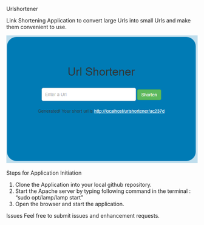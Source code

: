 
Urlshortener

Link Shortening Application to convert large Urls into small Urls and make them convenient to use.

![alt tag](https://github.com/ranjansingh119/urlshortener/blob/master/url_application.png)

Steps for Application Initiation

1. Clone the Application into your local github repository.
2. Start the Apache server by typing following command in the terminal :
“sudo  opt/lamp/lamp start”
3. Open the browser and start the application.

Issues
Feel free to submit issues and enhancement requests.

